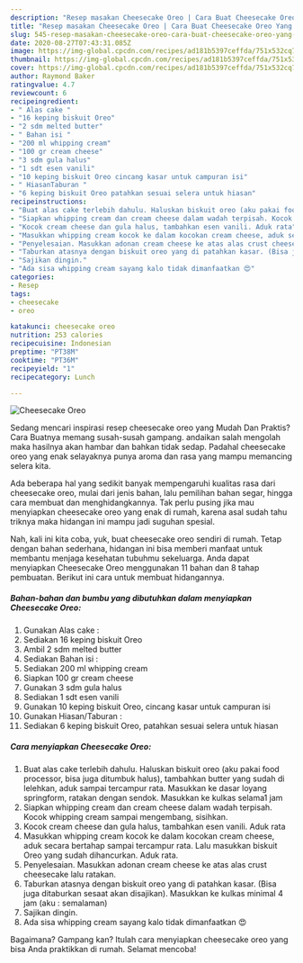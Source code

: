 ```yaml
---
description: "Resep masakan Cheesecake Oreo | Cara Buat Cheesecake Oreo Yang Bikin Ngiler"
title: "Resep masakan Cheesecake Oreo | Cara Buat Cheesecake Oreo Yang Bikin Ngiler"
slug: 545-resep-masakan-cheesecake-oreo-cara-buat-cheesecake-oreo-yang-bikin-ngiler
date: 2020-08-27T07:43:31.085Z
image: https://img-global.cpcdn.com/recipes/ad181b5397ceffda/751x532cq70/cheesecake-oreo-foto-resep-utama.jpg
thumbnail: https://img-global.cpcdn.com/recipes/ad181b5397ceffda/751x532cq70/cheesecake-oreo-foto-resep-utama.jpg
cover: https://img-global.cpcdn.com/recipes/ad181b5397ceffda/751x532cq70/cheesecake-oreo-foto-resep-utama.jpg
author: Raymond Baker
ratingvalue: 4.7
reviewcount: 6
recipeingredient:
- " Alas cake "
- "16 keping biskuit Oreo"
- "2 sdm melted butter"
- " Bahan isi "
- "200 ml whipping cream"
- "100 gr cream cheese"
- "3 sdm gula halus"
- "1 sdt esen vanili"
- "10 keping biskuit Oreo cincang kasar untuk campuran isi"
- " HiasanTaburan "
- "6 keping biskuit Oreo patahkan sesuai selera untuk hiasan"
recipeinstructions:
- "Buat alas cake terlebih dahulu. Haluskan biskuit oreo (aku pakai food processor, bisa juga ditumbuk halus), tambahkan butter yang sudah di lelehkan, aduk sampai tercampur rata. Masukkan ke dasar loyang springform, ratakan dengan sendok. Masukkan ke kulkas selama1 jam"
- "Siapkan whipping cream dan cream cheese dalam wadah terpisah. Kocok whipping cream sampai mengembang, sisihkan."
- "Kocok cream cheese dan gula halus, tambahkan esen vanili. Aduk rata"
- "Masukkan whipping cream kocok ke dalam kocokan cream cheese, aduk secara bertahap sampai tercampur rata. Lalu masukkan biskuit Oreo yang sudah dihancurkan. Aduk rata."
- "Penyelesaian. Masukkan adonan cream cheese ke atas alas crust cheesecake lalu ratakan."
- "Taburkan atasnya dengan biskuit oreo yang di patahkan kasar. (Bisa juga ditaburkan sesaat akan disajikan). Masukkan ke kulkas minimal 4 jam (aku : semalaman)"
- "Sajikan dingin."
- "Ada sisa whipping cream sayang kalo tidak dimanfaatkan 😍"
categories:
- Resep
tags:
- cheesecake
- oreo

katakunci: cheesecake oreo 
nutrition: 253 calories
recipecuisine: Indonesian
preptime: "PT38M"
cooktime: "PT36M"
recipeyield: "1"
recipecategory: Lunch

---
```



![Cheesecake Oreo](https://img-global.cpcdn.com/recipes/ad181b5397ceffda/751x532cq70/cheesecake-oreo-foto-resep-utama.jpg)

Sedang mencari inspirasi resep cheesecake oreo yang Mudah Dan Praktis? Cara Buatnya memang susah-susah gampang. andaikan salah mengolah maka hasilnya akan hambar dan bahkan tidak sedap. Padahal cheesecake oreo yang enak selayaknya punya aroma dan rasa yang mampu memancing selera kita.

Ada beberapa hal yang sedikit banyak mempengaruhi kualitas rasa dari cheesecake oreo, mulai dari jenis bahan, lalu pemilihan bahan segar, hingga cara membuat dan menghidangkannya. Tak perlu pusing jika mau menyiapkan cheesecake oreo yang enak di rumah, karena asal sudah tahu triknya maka hidangan ini mampu jadi suguhan spesial.




Nah, kali ini kita coba, yuk, buat cheesecake oreo sendiri di rumah. Tetap dengan bahan sederhana, hidangan ini bisa memberi manfaat untuk membantu menjaga kesehatan tubuhmu sekeluarga. Anda dapat menyiapkan Cheesecake Oreo menggunakan 11 bahan dan 8 tahap pembuatan. Berikut ini cara untuk membuat hidangannya.

<!--inarticleads1-->

##### Bahan-bahan dan bumbu yang dibutuhkan dalam menyiapkan Cheesecake Oreo:

1. Gunakan  Alas cake :
1. Sediakan 16 keping biskuit Oreo
1. Ambil 2 sdm melted butter
1. Sediakan  Bahan isi :
1. Sediakan 200 ml whipping cream
1. Siapkan 100 gr cream cheese
1. Gunakan 3 sdm gula halus
1. Sediakan 1 sdt esen vanili
1. Gunakan 10 keping biskuit Oreo, cincang kasar untuk campuran isi
1. Gunakan  Hiasan/Taburan :
1. Sediakan 6 keping biskuit Oreo, patahkan sesuai selera untuk hiasan




<!--inarticleads2-->

##### Cara menyiapkan Cheesecake Oreo:

1. Buat alas cake terlebih dahulu. Haluskan biskuit oreo (aku pakai food processor, bisa juga ditumbuk halus), tambahkan butter yang sudah di lelehkan, aduk sampai tercampur rata. Masukkan ke dasar loyang springform, ratakan dengan sendok. Masukkan ke kulkas selama1 jam
1. Siapkan whipping cream dan cream cheese dalam wadah terpisah. Kocok whipping cream sampai mengembang, sisihkan.
1. Kocok cream cheese dan gula halus, tambahkan esen vanili. Aduk rata
1. Masukkan whipping cream kocok ke dalam kocokan cream cheese, aduk secara bertahap sampai tercampur rata. Lalu masukkan biskuit Oreo yang sudah dihancurkan. Aduk rata.
1. Penyelesaian. Masukkan adonan cream cheese ke atas alas crust cheesecake lalu ratakan.
1. Taburkan atasnya dengan biskuit oreo yang di patahkan kasar. (Bisa juga ditaburkan sesaat akan disajikan). Masukkan ke kulkas minimal 4 jam (aku : semalaman)
1. Sajikan dingin.
1. Ada sisa whipping cream sayang kalo tidak dimanfaatkan 😍




Bagaimana? Gampang kan? Itulah cara menyiapkan cheesecake oreo yang bisa Anda praktikkan di rumah. Selamat mencoba!
